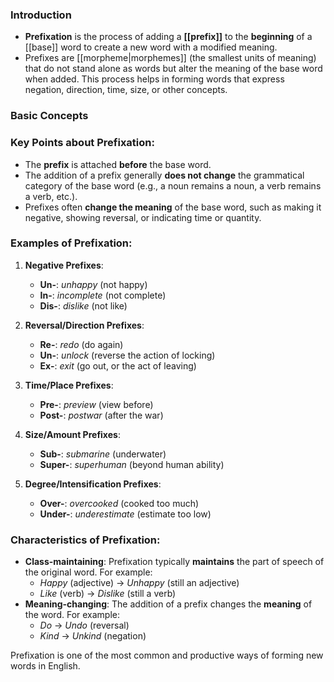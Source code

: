 ### Introduction
- **Prefixation** is the process of adding a **[[prefix]]** to the **beginning** of a [[base]] word to create a new word with a modified meaning. 
- Prefixes are [[morpheme|morphemes]] (the smallest units of meaning) that do not stand alone as words but alter the meaning of the base word when added. This process helps in forming words that express negation, direction, time, size, or other concepts.
### Basic Concepts



### Key Points about Prefixation:

- The **prefix** is attached **before** the base word.
- The addition of a prefix generally **does not change** the grammatical category of the base word (e.g., a noun remains a noun, a verb remains a verb, etc.).
- Prefixes often **change the meaning** of the base word, such as making it negative, showing reversal, or indicating time or quantity.

### Examples of Prefixation:

1. **Negative Prefixes**:
    
    - **Un-**: _unhappy_ (not happy)
    - **In-**: _incomplete_ (not complete)
    - **Dis-**: _dislike_ (not like)
2. **Reversal/Direction Prefixes**:
    
    - **Re-**: _redo_ (do again)
    - **Un-**: _unlock_ (reverse the action of locking)
    - **Ex-**: _exit_ (go out, or the act of leaving)
3. **Time/Place Prefixes**:
    
    - **Pre-**: _preview_ (view before)
    - **Post-**: _postwar_ (after the war)
4. **Size/Amount Prefixes**:
    
    - **Sub-**: _submarine_ (underwater)
    - **Super-**: _superhuman_ (beyond human ability)
5. **Degree/Intensification Prefixes**:
    
    - **Over-**: _overcooked_ (cooked too much)
    - **Under-**: _underestimate_ (estimate too low)

### Characteristics of Prefixation:

- **Class-maintaining**: Prefixation typically **maintains** the part of speech of the original word. For example:
    - _Happy_ (adjective) → _Unhappy_ (still an adjective)
    - _Like_ (verb) → _Dislike_ (still a verb)
- **Meaning-changing**: The addition of a prefix changes the **meaning** of the word. For example:
    - _Do_ → _Undo_ (reversal)
    - _Kind_ → _Unkind_ (negation)

Prefixation is one of the most common and productive ways of forming new words in English.